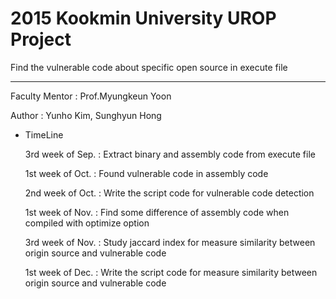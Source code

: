 # 2015 Kookmin University UROP Project

Find the vulnerable code about specific open source in execute file 

----------

Faculty Mentor : Prof.Myungkeun Yoon

Author : Yunho Kim, Sunghyun Hong

* TimeLine

  3rd week of Sep. : Extract binary and assembly code from execute file

  1st week of Oct. : Found vulnerable code in assembly code
  
  2nd week of Oct. : Write the script code for vulnerable code detection
  
  1st week of Nov. : Find some difference of assembly code when compiled with optimize option
  
  3rd week of Nov. : Study jaccard index for measure similarity between origin source and vulnerable code 
  
  1st week of Dec. : Write the script code for measure similarity between origin source and vulnerable code 
 

